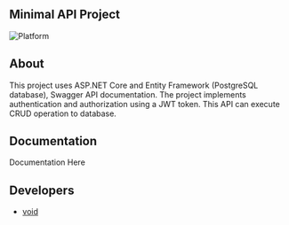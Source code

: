 ## Minimal API Project

<p align="left">
   <img src="https://img.shields.io/badge/platform-.NET%207-blueviolet" alt="Platform">
</p>

## About

This project uses ASP.NET Core and Entity Framework (PostgreSQL database), Swagger API documentation. The project implements authentication and authorization using a JWT token. This API can execute CRUD operation to database.

## Documentation

Documentation Here

## Developers

- [void](https://github.com/lilbitvoid)
